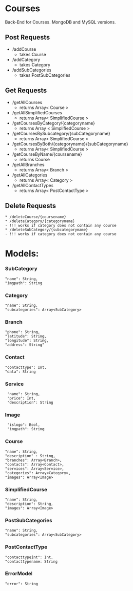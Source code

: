# Courses
Back-End for Courses. MongoDB and MySQL versions.


## Post Requests
* /addCourse
    - takes Course
* /addCategory
    - takes Category
* /addSubCategories
    - takes PostSubCategories

## Get Requests
* /getAllCourses
   - returns Array< Course >
* /getAllSimplifiedCourses
   - returns Array< SimplifiedCourse >
* /getCoursesByCategory/{categoryname}
   - returns Array < SimplifiedCourse >
* /getCoursesBySubcategory/{subCategoryname}
   - returns Array< SimplifiedCourse >
* /getCoursesByBoth/{categoryname}/{subCategoryname}
   - returns Array< SimplifiedCourse >
* /getCourseByName/{coursename}
   - returns Course
* /getAllBranches
   - returns Array< Branch >
* /getAllCategories
   - returns Array< Category >
* /getAllContactTypes
   - returns Array< PostContactType >


## Delete Requests
    * /deleteCourse/{coursename}
    * /deleteCategory/{categoryname} 
    - !!! works if category does not contain any course
    * /deleteSubCategory/{subcategoryname}
    - !!! works if category does not contain any course

# Models:

### SubCategory
    "name": String,
    "imgpath": String
    
### Category
    "name": String,
    "subcategories": Array<SubCategory>

### Branch
    "phone": String,
    "latitude": String,
    "longitude": String,
    "address": String"

### Contact
    "contacttype": Int,
    "data": String

### Service
     "name": String,
     "price": Int,
     "description": String
     
### Image 
     "islogo": Bool,
     "imgpath": String
    
### Course
    "name": String,
    "description" : String,
    "branches": Array<Branch>,
    "contacts": Array<Contact>,
    "services": Array<Service>,
    "categories": Array<Category>,
    "images": Array<Image>
    
### SimplifiedCourse
    "name": String,
    "description": String,
    "images": Array<Image>
    
### PostSubCategories
    "name": String,
    "subcategories": Array<SubCategory>
         
### PostContactType
    "contacttypeint": Int,
    "contacttypename: String
    
### ErrorModel
    "error": String

